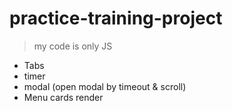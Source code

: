 # practice-training-project

> my code is only JS

- Tabs
- timer
- modal (open modal by timeout & scroll)
- Menu cards render
